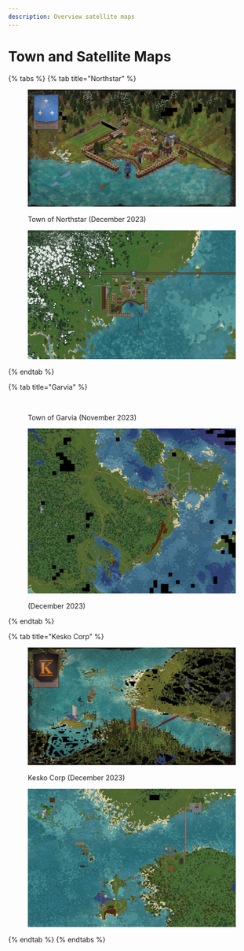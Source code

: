 ```yaml
---
description: Overview satellite maps
---
```


# Town and Satellite Maps





{% tabs %}
{% tab title="Northstar" %}
<figure><img src="../../.gitbook/assets/Northstar OverviewDec.png" alt=""><figcaption><p>Town of Northstar (December 2023)</p></figcaption></figure>

<figure><img src="../../.gitbook/assets/Screenshot 2023-12-09 194448.png" alt=""><figcaption></figcaption></figure>
{% endtab %}

{% tab title="Garvia" %}
<figure><img src="../../.gitbook/assets/Garvia OverviewNov (1).png" alt=""><figcaption><p>Town of Garvia (November 2023)</p></figcaption></figure>

<figure><img src="../../.gitbook/assets/Screenshot 2023-12-09 213802.png" alt=""><figcaption><p>(December 2023)</p></figcaption></figure>
{% endtab %}

{% tab title="Kesko Corp" %}
<figure><img src="../../.gitbook/assets/Kesko Overview (1).png" alt=""><figcaption><p>Kesko Corp (December 2023)</p></figcaption></figure>

<figure><img src="../../.gitbook/assets/Screenshot 2023-12-09 213641.png" alt=""><figcaption></figcaption></figure>
{% endtab %}
{% endtabs %}




